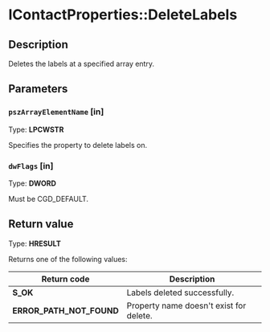 # IContactProperties::DeleteLabels

## Description

Deletes the labels at a specified array entry.

## Parameters

### `pszArrayElementName` [in]

Type: **LPCWSTR**

Specifies the property to delete labels on.

### `dwFlags` [in]

Type: **DWORD**

Must be CGD_DEFAULT.

## Return value

Type: **HRESULT**

Returns one of the following values:

| Return code | Description |
| --- | --- |
| **S_OK** | Labels deleted successfully. |
| **ERROR_PATH_NOT_FOUND** | Property name doesn't exist for delete. |